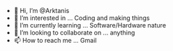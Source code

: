 - 👋 Hi, I’m @Arktanis
- 👀 I’m interested in ... Coding and making things
- 🌱 I’m currently learning ... Software/Hardware nature
- 💞️ I’m looking to collaborate on ... anything
- 📫 How to reach me ... Gmail

<!---
Arktanis/Arktanis is a ✨ special ✨ repository because its `README.md` (this file) appears on your GitHub profile.
You can click the Preview link to take a look at your changes.
--->
